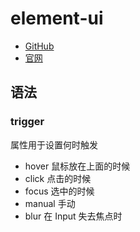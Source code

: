# element-ui

* [GitHub](https://github.com/ElemeFE/element)
* [官网](http://element.eleme.io/)

## 语法

### trigger

属性用于设置何时触发

* hover 鼠标放在上面的时候
* click 点击的时候
* focus 选中的时候
* manual 手动
* blur 在 Input 失去焦点时
